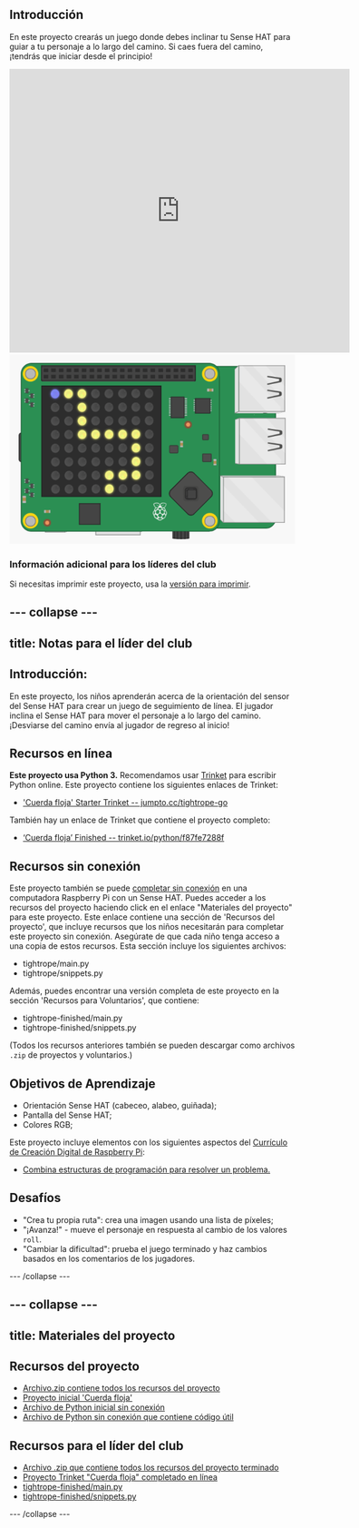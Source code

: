 ## Introducción

En este proyecto crearás un juego donde debes inclinar tu Sense HAT para guiar a tu personaje a lo largo del camino. Si caes fuera del camino, ¡tendrás que iniciar desde el principio!

<div class="trinket">
  <iframe src="https://trinket.io/embed/python/790adaa749?outputOnly=true&start=result" width="600" height="500" frameborder="0" marginwidth="0" marginheight="0" allowfullscreen mark="crwd-mark">
</iframe> <img src="images/tightrope-final.png" />
</div>

### Información adicional para los líderes del club

Si necesitas imprimir este proyecto, usa la [versión para imprimir](https://projects.raspberrypi.org/es-LA/projects/tightrope/print).

--- collapse ---
---
title: Notas para el líder del club
---

## Introducción:

En este proyecto, los niños aprenderán acerca de la orientación del sensor del Sense HAT para crear un juego de seguimiento de línea. El jugador inclina el Sense HAT para mover el personaje a lo largo del camino. ¡Desviarse del camino envía al jugador de regreso al inicio!

## Recursos en línea

**Este proyecto usa Python 3.** Recomendamos usar [Trinket](https://trinket.io/) para escribir Python online. Este proyecto contiene los siguientes enlaces de Trinket:

* ['Cuerda floja' Starter Trinket -- jumpto.cc/tightrope-go](http://jumpto.cc/tightrope-go)

También hay un enlace de Trinket que contiene el proyecto completo:

* [‘Cuerda floja’ Finished -- trinket.io/python/f87fe7288f](https://trinket.io/python/f87fe7288f)

## Recursos sin conexión

Este proyecto también se puede [completar sin conexión](https://www.codeclubprojects.org/en-GB/resources/physical-sense-hat/) en una computadora Raspberry Pi con un Sense HAT. Puedes acceder a los recursos del proyecto haciendo click en el enlace "Materiales del proyecto" para este proyecto. Este enlace contiene una sección de 'Recursos del proyecto', que incluye recursos que los niños necesitarán para completar este proyecto sin conexión. Asegúrate de que cada niño tenga acceso a una copia de estos recursos. Esta sección incluye los siguientes archivos:

* tightrope/main.py
* tightrope/snippets.py

Además, puedes encontrar una versión completa de este proyecto en la sección 'Recursos para Voluntarios', que contiene:

* tightrope-finished/main.py
* tightrope-finished/snippets.py

(Todos los recursos anteriores también se pueden descargar como archivos `.zip` de proyectos y voluntarios.)

## Objetivos de Aprendizaje

* Orientación Sense HAT (cabeceo, alabeo, guiñada);
* Pantalla del Sense HAT;
* Colores RGB;

Este proyecto incluye elementos con los siguientes aspectos del [Currículo de Creación Digital de Raspberry Pi](http://rpf.io/curriculum):

* [Combina estructuras de programación para resolver un problema.](https://www.raspberrypi.org/curriculum/programming/builder)

## Desafíos

* "Crea tu propia ruta": crea una imagen usando una lista de píxeles;
* "¡Avanza!" - mueve el personaje en respuesta al cambio de los valores `roll`.
* "Cambiar la dificultad": prueba el juego terminado y haz cambios basados en los comentarios de los jugadores.

--- /collapse ---

--- collapse ---
---
title: Materiales del proyecto
---

## Recursos del proyecto

* [Archivo.zip contiene todos los recursos del proyecto](resources/tightrope-project-resources.zip)
* [Proyecto inicial 'Cuerda floja'](http://jumpto.cc/tightrope-go)
* [Archivo de Python inicial sin conexión](resources/tightrope-main.py)
* [Archivo de Python sin conexión que contiene código útil](resources/tightrope-snippets.py)

## Recursos para el líder del club

* [Archivo .zip que contiene todos los recursos del proyecto terminado](resources/tightrope-volunteer-resources.zip)
* [Proyecto Trinket "Cuerda floja" completado en línea](https://trinket.io/python/f87fe7288f)
* [tightrope-finished/main.py](resources/tightrope-finished-main.py)
* [tightrope-finished/snippets.py](resources/tightrope-finished-snippets.py)

--- /collapse ---